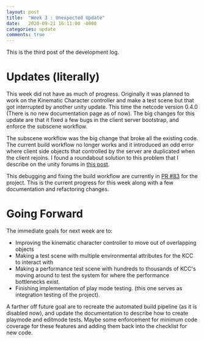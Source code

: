 ```yaml
---
layout: post
title:  "Week 3 : Unexpected Update"
date:   2020-09-21 16:11:00 -0000
categories: update
comments: true
---
```


This is the third post of the development log.

# Updates (literally)

This week did not have as much of progress. Originally it was planned to work on the Kinematic Character controller and make a test scene but that got interrupted by another unity update. This time the netcode version 0.4.0 (There is no new documentation page as of now). The big changes for this update are that it fixed a few bugs in the client server bootstrap, and enforce the subscene workflow.

The subscene workflow was the big change that broke all the existing code. The current build workflow no longer works and it introduced an odd error where client side objects that controlled by the server are duplicated when the client rejoins. I found a roundabout solution to this problem that I describe on the unity forums in [this post](https://forum.unity.com/threads/netcode-and-subscenes-question.972954/).

This debugging and fixing the build workflow are currently in [PR #83](https://github.com/nicholas-maltbie/PropHunt/pull/83) for the project. This is the current progress for this week along with a few documentation and refactoring changes.

# Going Forward

The immediate goals for next week are to:
* Improving the kinematic character controller to move out of overlapping objects
* Making a test scene with multiple environmental attributes for the KCC to interact with
* Making a performance test scene with hundreds to thousands of KCC's moving around to test the system for where the performance bottlenecks exist. 
* Finishing implementation of play mode testing. (this one serves as integration testing of the project).

A farther off future goal are to recreate the automated build pipeline (as it is disabled now), and update the documentation to describe how to create playmode and editmode tests. Maybe some enforcement for minimum code coverage for these features and adding them back into the checklist for new code.

